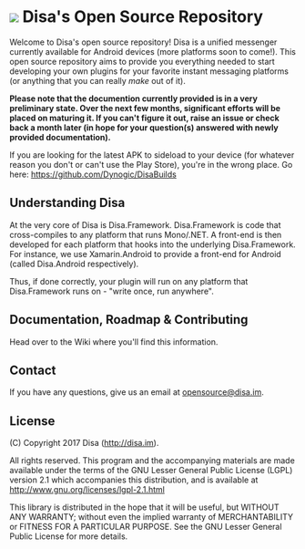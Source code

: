 # ![](http://i.imgur.com/g0MZFu1.png) Disa's Open Source Repository


Welcome to Disa's open source repository! Disa is a unified messenger currently available for Android devices (more platforms soon to come!). This open source repository aims to provide you everything needed to start developing your own plugins for your favorite instant messaging platforms (or anything that you can really _make_ out of it).

__Please note that the documention currently provided is in a very preliminary state. Over the next few months, significant efforts will be placed on maturing it. If you can't figure it out, raise an issue or check back a month later (in hope for your question(s) answered with newly provided documentation).__

If you are looking for the latest APK to sideload to your device (for whatever reason you don't or can't use the Play Store), you're in the wrong place. Go here: https://github.com/Dynogic/DisaBuilds

## Understanding Disa

At the very core of Disa is Disa.Framework. Disa.Framework is code that cross-compiles to any platform that runs Mono/.NET. A front-end is then developed for each platform that hooks into the underlying Disa.Framework. For instance, we use Xamarin.Android to provide a front-end for Android (called Disa.Android respectively).

Thus, if done correctly, your plugin will run on any platform that Disa.Framework runs on - "write once, run anywhere".

## Documentation, Roadmap & Contributing

Head over to the Wiki where you'll find this information.

## Contact

If you have any questions, give us an email at opensource@disa.im.

## License

 (C) Copyright 2017 Disa (http://disa.im).
 
 All rights reserved. This program and the accompanying materials
 are made available under the terms of the GNU Lesser General Public License
 (LGPL) version 2.1 which accompanies this distribution, and is available at
 http://www.gnu.org/licenses/lgpl-2.1.html

 This library is distributed in the hope that it will be useful,
 but WITHOUT ANY WARRANTY; without even the implied warranty of
 MERCHANTABILITY or FITNESS FOR A PARTICULAR PURPOSE. See the GNU
 Lesser General Public License for more details.



